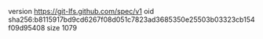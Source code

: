 version https://git-lfs.github.com/spec/v1
oid sha256:b8115917bd9cd6267f08d051c7823ad3685350e25503b03323cb154f09d95408
size 1079
